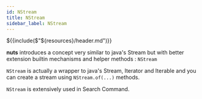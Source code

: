 ```yaml
---
id: NStream
title: NStream
sidebar_label: NStream
---
```


${{include($"${resources}/header.md")}}

**nuts** introduces a concept very similar to java's Stream but with better extension builtin mechanisms and helper methods : ```NStream```

```NStream``` is actually a wrapper to java's Stream, Iterator and Iterable and you can create a stream using ```NStream.of(...)``` methods.

```NStream``` is extensively used in Search Command.
